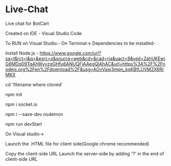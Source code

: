 # Live-Chat
Live chat for BotCart

Created on IDE -  Visual Studio Code 

To RUN on Visual Studio:-
  On Terminal->
  Dependencies to be installed- 

Install Node.js - https://www.google.com/url?sa=t&rct=j&q=&esrc=s&source=web&cd=&cad=rja&uact=8&ved=2ahUKEwjG6MDq09TqAhWvyzgGHfu6ANUQFjAAegQIAhAC&url=https%3A%2F%2Fnodejs.org%2Fen%2Fdownload%2F&usg=AOvVaw3mpn_kqKBfLUVM2X6RrMKX

cd 'filename where cloned'


npm init
   
npm i socket.io

npm i --save-dev nodemon
  
npm run devStart


 On Visual studio->
 
 Launch the .HTML file for client side(Google chrome recommended)
 
 Copy the client-side URL
 Launch the server-side by adding '?' in the end of client-side URL  
 

